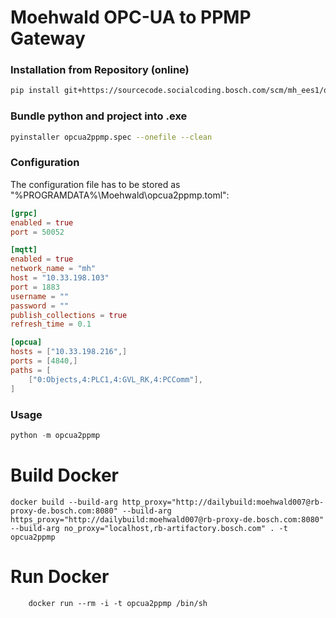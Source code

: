 # Moehwald OPC-UA to PPMP Gateway

### Installation from Repository (online)
```bash
pip install git+https://sourcecode.socialcoding.bosch.com/scm/mh_ees1/opcua2ppmp.git
```

### Bundle python and project into .exe
```bash
pyinstaller opcua2ppmp.spec --onefile --clean
```

### Configuration
The configuration file has to be stored as "%PROGRAMDATA%\Moehwald\opcua2ppmp.toml":
```toml
[grpc]
enabled = true
port = 50052

[mqtt]
enabled = true
network_name = "mh"
host = "10.33.198.103"
port = 1883
username = ""
password = ""
publish_collections = true
refresh_time = 0.1

[opcua]
hosts = ["10.33.198.216",]
ports = [4840,]
paths = [
    ["0:Objects,4:PLC1,4:GVL_RK,4:PCComm"],
]

```

### Usage
```python
python -m opcua2ppmp
```

# Build Docker
    docker build --build-arg http_proxy="http://dailybuild:moehwald007@rb-proxy-de.bosch.com:8080" --build-arg https_proxy="http://dailybuild:moehwald007@rb-proxy-de.bosch.com:8080" --build-arg no_proxy="localhost,rb-artifactory.bosch.com" . -t opcua2ppmp
    
# Run Docker
        docker run --rm -i -t opcua2ppmp /bin/sh